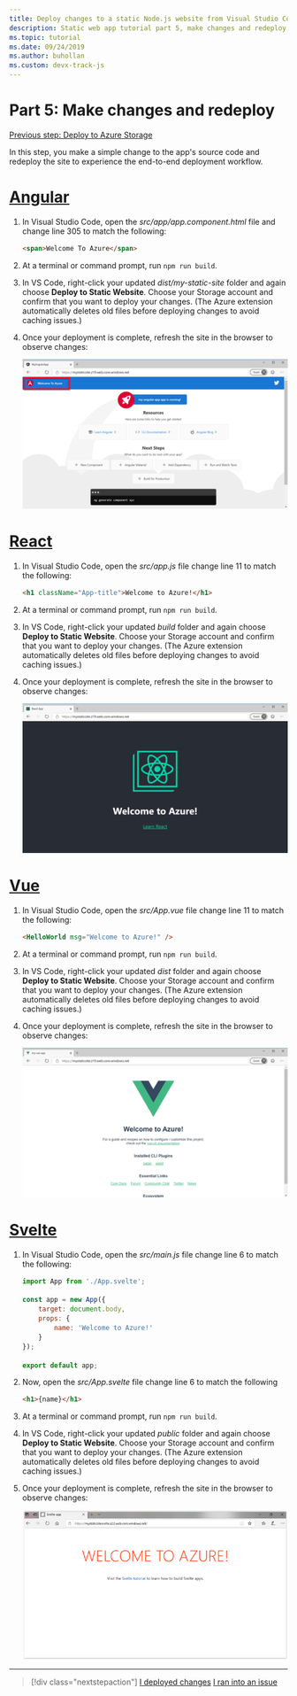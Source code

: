 ```yaml
---
title: Deploy changes to a static Node.js website from Visual Studio Code
description: Static web app tutorial part 5, make changes and redeploy
ms.topic: tutorial
ms.date: 09/24/2019
ms.author: buhollan
ms.custom: devx-track-js
---
```


# Part 5: Make changes and redeploy

[Previous step: Deploy to Azure Storage](tutorial-vscode-static-website-node-04.md)

In this step, you make a simple change to the app's source code and redeploy the site to experience the end-to-end deployment workflow.

# [Angular](#tab/angular)

1. In Visual Studio Code, open the _src/app/app.component.html_ file and change line 305 to match the following:

    ```html
    <span>Welcome To Azure</span>
    ```

1. At a terminal or command prompt, run `npm run build`.

1. In VS Code, right-click your updated _dist/my-static-site_ folder and again choose **Deploy to Static Website**. Choose your Storage account and confirm that you want to deploy your changes. (The Azure extension automatically deletes old files before deploying changes to avoid caching issues.)

1. Once your deployment is complete, refresh the site in the browser to observe changes:

    ![Angular - Once your deployment is complete, refresh the site in the browser to observe changes](../../media/static-website/updated-azure-app-angular.png)

# [React](#tab/react)

1. In Visual Studio Code, open the _src/app.js_ file change line 11 to match the following:

    ```html
    <h1 className="App-title">Welcome to Azure!</h1>
    ```

1. At a terminal or command prompt, run `npm run build`.

1. In VS Code, right-click your updated _build_ folder and again choose **Deploy to Static Website**. Choose your Storage account and confirm that you want to deploy your changes. (The Azure extension automatically deletes old files before deploying changes to avoid caching issues.)

1. Once your deployment is complete, refresh the site in the browser to observe changes:

    ![React - Changes in the app after redeployment](../../media/static-website/updated-azure-app-react.png)

# [Vue](#tab/vue)

1. In Visual Studio Code, open the _src/App.vue_ file change line 11 to match the following:

    ```html
    <HelloWorld msg="Welcome to Azure!" />
    ```

1. At a terminal or command prompt, run `npm run build`.

1. In VS Code, right-click your updated _dist_ folder and again choose **Deploy to Static Website**. Choose your Storage account and confirm that you want to deploy your changes. (The Azure extension automatically deletes old files before deploying changes to avoid caching issues.)

1. Once your deployment is complete, refresh the site in the browser to observe changes:

    ![Vue - Changes in the app after redeployment](../../media/static-website/updated-azure-app-vue.png)

# [Svelte](#tab/svelte)

1. In Visual Studio Code, open the _src/main.js_ file change line 6 to match the following:

    ```js
    import App from './App.svelte';

    const app = new App({
	    target: document.body,
	    props: {
		    name: 'Welcome to Azure!'
	    }
    });

    export default app;
    ```

2. Now, open the _src/App.svelte_ file change line 6 to match the following

    ```html
    <h1>{name}</h1>
    ```

1. At a terminal or command prompt, run `npm run build`.

1. In VS Code, right-click your updated _public_ folder and again choose **Deploy to Static Website**. Choose your Storage account and confirm that you want to deploy your changes. (The Azure extension automatically deletes old files before deploying changes to avoid caching issues.)

1. Once your deployment is complete, refresh the site in the browser to observe changes:

    ![Svelte - Changes in the app after redeployment](../../media/static-website/updated-azure-app-svelte.png)

---

> [!div class="nextstepaction"]
> [I deployed changes](tutorial-vscode-static-website-node-06.md) [I ran into an issue](https://www.research.net/r/PWZWZ52?tutorial=node-deployment-staticwebsite&step=code-change)
